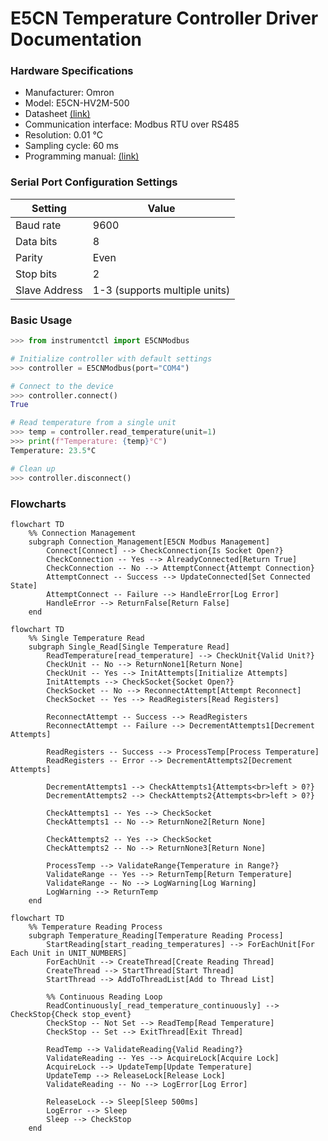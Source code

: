 # E5CN Temperature Controller Driver Documentation

### Hardware Specifications
- Manufacturer: Omron
- Model: E5CN-HV2M-500
- Datasheet [(link)](https://mm.digikey.com/Volume0/opasdata/d220001/medias/docus/518/E5CN-H.pdf)
- Communication interface: Modbus RTU over RS485
- Resolution: 0.01 °C
- Sampling cycle: 60 ms
- Programming manual: [(link)](https://files.omron.eu/downloads/latest/manual/en/h159_e5_n-h_communications_manual_en.pdf?v=1)

### Serial Port Configuration Settings
| Setting | Value |
|---------|-------|
| Baud rate | 9600 |
| Data bits | 8 |
| Parity | Even |
| Stop bits | 2 |
| Slave Address | 1-3 (supports multiple units) |

### Basic Usage

```python
>>> from instrumentctl import E5CNModbus

# Initialize controller with default settings
>>> controller = E5CNModbus(port="COM4")

# Connect to the device
>>> controller.connect()
True

# Read temperature from a single unit
>>> temp = controller.read_temperature(unit=1)
>>> print(f"Temperature: {temp}°C")
Temperature: 23.5°C

# Clean up
>>> controller.disconnect()
```

### Flowcharts
```mermaid
flowchart TD
    %% Connection Management
    subgraph Connection_Management[E5CN Modbus Management]
        Connect[Connect] --> CheckConnection{Is Socket Open?}
        CheckConnection -- Yes --> AlreadyConnected[Return True]
        CheckConnection -- No --> AttemptConnect{Attempt Connection}
        AttemptConnect -- Success --> UpdateConnected[Set Connected State]
        AttemptConnect -- Failure --> HandleError[Log Error]
        HandleError --> ReturnFalse[Return False]
    end
```

```mermaid
flowchart TD
    %% Single Temperature Read
    subgraph Single_Read[Single Temperature Read]
        ReadTemperature[read_temperature] --> CheckUnit{Valid Unit?}
        CheckUnit -- No --> ReturnNone1[Return None]
        CheckUnit -- Yes --> InitAttempts[Initialize Attempts]
        InitAttempts --> CheckSocket{Socket Open?}
        CheckSocket -- No --> ReconnectAttempt[Attempt Reconnect]
        CheckSocket -- Yes --> ReadRegisters[Read Registers]
        
        ReconnectAttempt -- Success --> ReadRegisters
        ReconnectAttempt -- Failure --> DecrementAttempts1[Decrement Attempts]
        
        ReadRegisters -- Success --> ProcessTemp[Process Temperature]
        ReadRegisters -- Error --> DecrementAttempts2[Decrement Attempts]
        
        DecrementAttempts1 --> CheckAttempts1{Attempts<br>left > 0?}
        DecrementAttempts2 --> CheckAttempts2{Attempts<br>left > 0?}
        
        CheckAttempts1 -- Yes --> CheckSocket
        CheckAttempts1 -- No --> ReturnNone2[Return None]
        
        CheckAttempts2 -- Yes --> CheckSocket
        CheckAttempts2 -- No --> ReturnNone3[Return None]
        
        ProcessTemp --> ValidateRange{Temperature in Range?}
        ValidateRange -- Yes --> ReturnTemp[Return Temperature]
        ValidateRange -- No --> LogWarning[Log Warning]
        LogWarning --> ReturnTemp
    end
```

```mermaid
flowchart TD
    %% Temperature Reading Process
    subgraph Temperature_Reading[Temperature Reading Process]
        StartReading[start_reading_temperatures] --> ForEachUnit[For Each Unit in UNIT_NUMBERS]
        ForEachUnit --> CreateThread[Create Reading Thread]
        CreateThread --> StartThread[Start Thread]
        StartThread --> AddToThreadList[Add to Thread List]
        
        %% Continuous Reading Loop
        ReadContinuously[_read_temperature_continuously] --> CheckStop{Check stop_event}
        CheckStop -- Not Set --> ReadTemp[Read Temperature]
        CheckStop -- Set --> ExitThread[Exit Thread]
        
        ReadTemp --> ValidateReading{Valid Reading?}
        ValidateReading -- Yes --> AcquireLock[Acquire Lock]
        AcquireLock --> UpdateTemp[Update Temperature]
        UpdateTemp --> ReleaseLock[Release Lock]
        ValidateReading -- No --> LogError[Log Error]
        
        ReleaseLock --> Sleep[Sleep 500ms]
        LogError --> Sleep
        Sleep --> CheckStop
    end
```